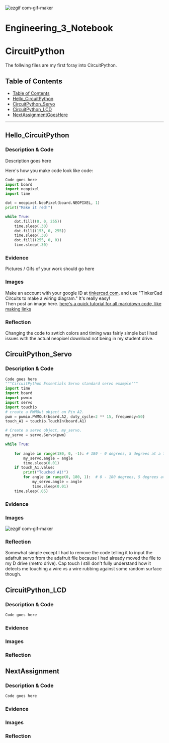 ![ezgif com-gif-maker](https://user-images.githubusercontent.com/71345181/133622901-693790c2-fc74-4d04-b4ca-d9fa5a49e5d7.gif)
# Engineering_3_Notebook
# CircuitPython
 The follwing files are my first foray into CircuitPython.
## Table of Contents
* [Table of Contents](#TableOfContents)
* [Hello_CircuitPython](#Hello_CircuitPython)
* [CircuitPython_Servo](#CircuitPython_Servo)
* [CircuitPython_LCD](#CircuitPython_LCD)
* [NextAssignmentGoesHere](#NextAssignment)
---

## Hello_CircuitPython

### Description & Code
Description goes here

Here's how you make code look like code:

```python
Code goes here
import board
import neopixel
import time

dot = neopixel.NeoPixel(board.NEOPIXEL, 1)
print("Make it red!")

while True:
    dot.fill((0, 0, 255))
    time.sleep(.30)
    dot.fill((153, 0, 255))
    time.sleep(.30)
    dot.fill((255, 0, 0))
    time.sleep(.30)
```

### Evidence
Pictures / Gifs of your work should go here

### Images
Make an account with your google ID at [tinkercad.com](https://www.tinkercad.com/learn/circuits), and use "TinkerCad Circuits to make a wiring diagram."  It's really easy!  
Then post an image here.   [here's a quick tutorial for all markdown code, like making links](https://www.markdownguide.org/basic-syntax/)

### Reflection


Changing the code to swtich colors and timing was fairly simple but I had issues with the actual neopixel download not being in my student drive.




## CircuitPython_Servo

### Description & Code

```python
Code goes here
"""CircuitPython Essentials Servo standard servo example"""
import time
import board
import pwmio
import servo
import touchio
# create a PWMOut object on Pin A2.
pwm = pwmio.PWMOut(board.A2, duty_cycle=2 ** 15, frequency=50)
touch_A1 = touchio.TouchIn(board.A1)

# Create a servo object, my_servo.
my_servo = servo.Servo(pwm)

while True:
    
    for angle in range(180, 0, -1): # 180 - 0 degrees, 5 degrees at a time.
        my_servo.angle = angle
        time.sleep(0.01)
    if touch_A1.value:
        print("Touched A1!")
        for angle in range(0, 180, 1):  # 0 - 180 degrees, 5 degrees at a time.
            my_servo.angle = angle
            time.sleep(0.01)
    time.sleep(.05) 


```

### Evidence

### Images
![ezgif com-gif-maker](https://user-images.githubusercontent.com/71345181/133622973-0dc4623e-d1af-48bd-8901-5fd99dc2f4a8.gif)

### Reflection
Somewhat simple except I had to remove the code telling it to input the adafruit servo from the adafruit file because I had already moved the file to my D drive (metro drive). Cap touch I still don't fully understand how it detects me touching a wire vs a wire rubbing against some random surface though.



## CircuitPython_LCD

### Description & Code

```python
Code goes here

```

### Evidence

### Images

### Reflection





## NextAssignment

### Description & Code

```python
Code goes here

```

### Evidence

### Images

### Reflection
